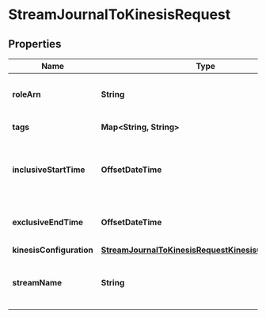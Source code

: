 

# StreamJournalToKinesisRequest


## Properties

| Name | Type | Description | Notes |
|------------ | ------------- | ------------- | -------------|
|**roleArn** | **String** | &lt;p&gt;The Amazon Resource Name (ARN) of the IAM role that grants QLDB permissions for a journal stream to write data records to a Kinesis Data Streams resource.&lt;/p&gt; &lt;p&gt;To pass a role to QLDB when requesting a journal stream, you must have permissions to perform the &lt;code&gt;iam:PassRole&lt;/code&gt; action on the IAM role resource. This is required for all journal stream requests.&lt;/p&gt; |  |
|**tags** | **Map&lt;String, String&gt;** | The key-value pairs to add as tags to the stream that you want to create. Tag keys are case sensitive. Tag values are case sensitive and can be null. |  [optional] |
|**inclusiveStartTime** | **OffsetDateTime** | &lt;p&gt;The inclusive start date and time from which to start streaming journal data. This parameter must be in &lt;code&gt;ISO 8601&lt;/code&gt; date and time format and in Universal Coordinated Time (UTC). For example: &lt;code&gt;2019-06-13T21:36:34Z&lt;/code&gt;.&lt;/p&gt; &lt;p&gt;The &lt;code&gt;InclusiveStartTime&lt;/code&gt; cannot be in the future and must be before &lt;code&gt;ExclusiveEndTime&lt;/code&gt;.&lt;/p&gt; &lt;p&gt;If you provide an &lt;code&gt;InclusiveStartTime&lt;/code&gt; that is before the ledger&#39;s &lt;code&gt;CreationDateTime&lt;/code&gt;, QLDB effectively defaults it to the ledger&#39;s &lt;code&gt;CreationDateTime&lt;/code&gt;.&lt;/p&gt; |  |
|**exclusiveEndTime** | **OffsetDateTime** | &lt;p&gt;The exclusive date and time that specifies when the stream ends. If you don&#39;t define this parameter, the stream runs indefinitely until you cancel it.&lt;/p&gt; &lt;p&gt;The &lt;code&gt;ExclusiveEndTime&lt;/code&gt; must be in &lt;code&gt;ISO 8601&lt;/code&gt; date and time format and in Universal Coordinated Time (UTC). For example: &lt;code&gt;2019-06-13T21:36:34Z&lt;/code&gt;.&lt;/p&gt; |  [optional] |
|**kinesisConfiguration** | [**StreamJournalToKinesisRequestKinesisConfiguration**](StreamJournalToKinesisRequestKinesisConfiguration.md) |  |  |
|**streamName** | **String** | &lt;p&gt;The name that you want to assign to the QLDB journal stream. User-defined names can help identify and indicate the purpose of a stream.&lt;/p&gt; &lt;p&gt;Your stream name must be unique among other &lt;i&gt;active&lt;/i&gt; streams for a given ledger. Stream names have the same naming constraints as ledger names, as defined in &lt;a href&#x3D;\&quot;https://docs.aws.amazon.com/qldb/latest/developerguide/limits.html#limits.naming\&quot;&gt;Quotas in Amazon QLDB&lt;/a&gt; in the &lt;i&gt;Amazon QLDB Developer Guide&lt;/i&gt;.&lt;/p&gt; |  |



